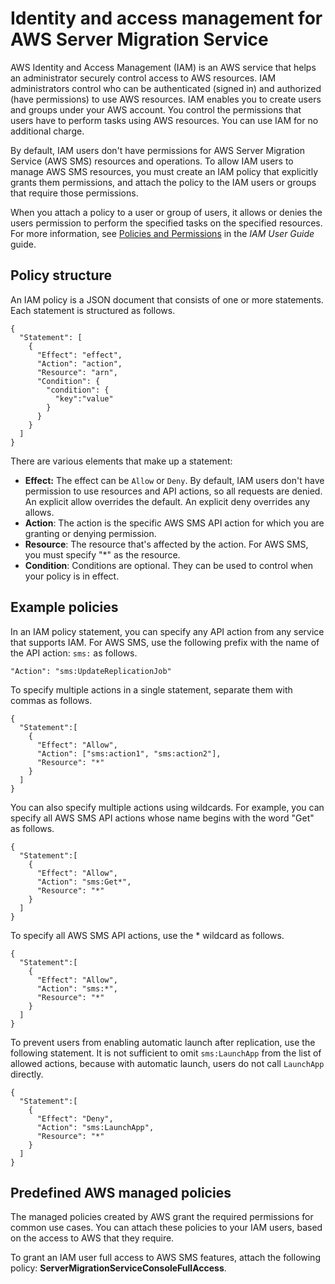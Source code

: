 # Identity and access management for AWS Server Migration Service<a name="identity-access-management"></a>

AWS Identity and Access Management \(IAM\) is an AWS service that helps an administrator securely control access to AWS resources\. IAM administrators control who can be authenticated \(signed in\) and authorized \(have permissions\) to use AWS resources\. IAM enables you to create users and groups under your AWS account\. You control the permissions that users have to perform tasks using AWS resources\. You can use IAM for no additional charge\.

By default, IAM users don't have permissions for AWS Server Migration Service \(AWS SMS\) resources and operations\. To allow IAM users to manage AWS SMS resources, you must create an IAM policy that explicitly grants them permissions, and attach the policy to the IAM users or groups that require those permissions\.

When you attach a policy to a user or group of users, it allows or denies the users permission to perform the specified tasks on the specified resources\. For more information, see [Policies and Permissions](https://docs.aws.amazon.com/IAM/latest/UserGuide/access_policies.html) in the *IAM User Guide* guide\.

## Policy structure<a name="iam-policy-structure"></a>

An IAM policy is a JSON document that consists of one or more statements\. Each statement is structured as follows\.

```
{
  "Statement": [
    {
      "Effect": "effect",
      "Action": "action",
      "Resource": "arn",
      "Condition": {
        "condition": {
          "key":"value"
        }
      }
    }
  ]
}
```

There are various elements that make up a statement:
+ **Effect:** The effect can be `Allow` or `Deny`\. By default, IAM users don't have permission to use resources and API actions, so all requests are denied\. An explicit allow overrides the default\. An explicit deny overrides any allows\.
+ **Action**: The action is the specific AWS SMS API action for which you are granting or denying permission\.
+ **Resource**: The resource that's affected by the action\. For AWS SMS, you must specify "\*" as the resource\.
+ **Condition**: Conditions are optional\. They can be used to control when your policy is in effect\.

## Example policies<a name="iam-policy-examples"></a>

In an IAM policy statement, you can specify any API action from any service that supports IAM\. For AWS SMS, use the following prefix with the name of the API action: `sms:` as follows\.

```
"Action": "sms:UpdateReplicationJob"
```

To specify multiple actions in a single statement, separate them with commas as follows\.

```
{
  "Statement":[
    {
      "Effect": "Allow",
      "Action": ["sms:action1", "sms:action2"],
      "Resource": "*"
    }
  ]
}
```

You can also specify multiple actions using wildcards\. For example, you can specify all AWS SMS API actions whose name begins with the word "Get" as follows\.

```
{
  "Statement":[
    {
      "Effect": "Allow",
      "Action": "sms:Get*",
      "Resource": "*"
    }
  ]
}
```

To specify all AWS SMS API actions, use the \* wildcard as follows\.

```
{
  "Statement":[
    {
      "Effect": "Allow",
      "Action": "sms:*",
      "Resource": "*"
    }
  ]
}
```

To prevent users from enabling automatic launch after replication, use the following statement\. It is not sufficient to omit `sms:LaunchApp` from the list of allowed actions, because with automatic launch, users do not call `LaunchApp` directly\.

```
{
  "Statement":[
    {
      "Effect": "Deny",
      "Action": "sms:LaunchApp",
      "Resource": "*"
    }
  ]
}
```

## Predefined AWS managed policies<a name="elb-predefined-policies"></a>

The managed policies created by AWS grant the required permissions for common use cases\. You can attach these policies to your IAM users, based on the access to AWS that they require\.

To grant an IAM user full access to AWS SMS features, attach the following policy: **ServerMigrationServiceConsoleFullAccess**\.